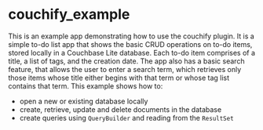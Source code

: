 # couchify_example

This is an example app demonstrating how to use the couchify plugin. It is a simple to-do list app
that shows the basic CRUD operations on to-do items, stored locally in a Couchbase Lite database.
Each to-do item comprises of a title, a list of tags, and the creation date. The app also has a
basic search feature, that allows the user to enter a search term, which retrieves only those
items whose title either begins with that term or whose tag list contains that term. This example
shows how to:
* open a new or existing database locally
* create, retrieve, update and delete documents in the database
* create queries using `QueryBuilder` and reading from the `ResultSet`